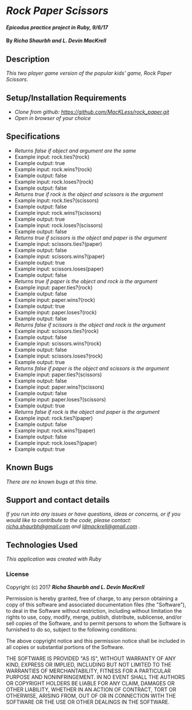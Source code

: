 # _Rock Paper Scissors_

#### _Epicodus practice project in Ruby, 9/6/17_

#### By _**Richa Shaurbh and L. Devin MacKrell**_

## Description

_This two player game version of the popular kids' game, Rock Paper Scissors._

## Setup/Installation Requirements

* _Clone from github: https://github.com/MacKLess/rock_paper.git_
* _Open in browser of your choice_

## Specifications

* _Returns false if object and argument are the same_
* Example input: rock.ties?(rock)
* Example output: true
* Example input: rock.wins?(rock)
* Example output: false
* Example input: rock.loses?(rock)
* Example output: false
* _Returns true if rock is the object and scissors is the argument_
* Example input: rock.ties?(scissors)
* Example output: false
* Example input: rock.wins?(scissors)
* Example output: true
* Example input: rock.loses?(scissors)
* Example output: false
* _Returns true if scissors is the object and paper is the argument_
* Example input: scissors.ties?(paper)
* Example output: false
* Example input: scissors.wins?(paper)
* Example output: true
* Example input: scissors.loses(paper)
* Example output: false
* _Returns true if paper is the object and rock is the argument_
* Example input: paper.ties?(rock)
* Example output: false
* Example input: paper.wins?(rock)
* Example output: true
* Example input: paper.loses?(rock)
* Example output: false
* _Returns false if scissors is the object and rock is the argument_
* Example input: scissors.ties?(rock)
* Example output: false
* Example input: scissors.wins?(rock)
* Example output: false
* Example input: scissors.loses?(rock)
* Example output: true
* _Returns false if paper is the object and scissors is the argument_
* Example input: paper.ties?(scissors)
* Example output: false
* Example input: paper.wins?(scissors)
* Example output: false
* Example input: paper.loses?(scissors)
* Example output: true
* _Returns false if rock is the object and paper is the argument_
* Example input: rock.ties?(paper)
* Example output: false
* Example input: rock.wins?(paper)
* Example output: false
* Example input: rock.loses?(paper)
* Example output: true

## Known Bugs

_There are no known bugs at this time._

## Support and contact details

_If you run into any issues or have questions, ideas or concerns, or if you would like to contribute to the code, please contact: richa.shaurbh@gmail.com and ldmackrell@gmail.com ._

## Technologies Used

_This application was created with Ruby_

### License

Copyright (c) 2017 **_Richa Shaurbh and L. Devin MacKrell_**

Permission is hereby granted, free of charge, to any person obtaining a copy
of this software and associated documentation files (the "Software"), to deal
in the Software without restriction, including without limitation the rights
to use, copy, modify, merge, publish, distribute, sublicense, and/or sell
copies of the Software, and to permit persons to whom the Software is
furnished to do so, subject to the following conditions:

The above copyright notice and this permission notice shall be included in all
copies or substantial portions of the Software.

THE SOFTWARE IS PROVIDED "AS IS", WITHOUT WARRANTY OF ANY KIND, EXPRESS OR
IMPLIED, INCLUDING BUT NOT LIMITED TO THE WARRANTIES OF MERCHANTABILITY,
FITNESS FOR A PARTICULAR PURPOSE AND NONINFRINGEMENT. IN NO EVENT SHALL THE
AUTHORS OR COPYRIGHT HOLDERS BE LIABLE FOR ANY CLAIM, DAMAGES OR OTHER
LIABILITY, WHETHER IN AN ACTION OF CONTRACT, TORT OR OTHERWISE, ARISING FROM,
OUT OF OR IN CONNECTION WITH THE SOFTWARE OR THE USE OR OTHER DEALINGS IN THE
SOFTWARE.
